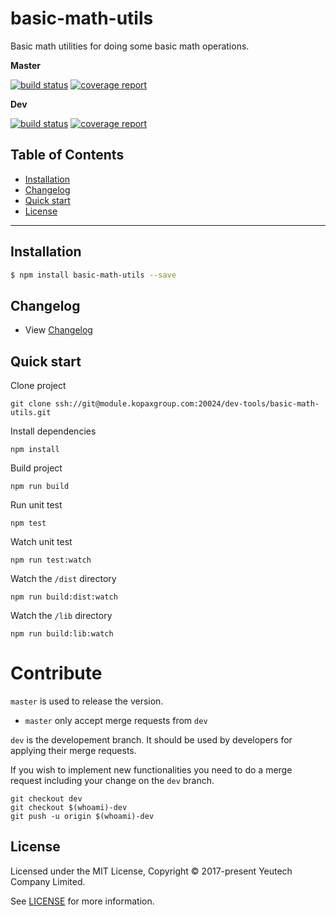 # basic-math-utils

Basic math utilities for doing some basic math operations.

**Master**

[![build status](https://module.kopaxgroup.com/dev-tools/basic-math-utils/badges/master/build.svg)](https://module.kopaxgroup.com/dev-tools/basic-math-utils/commits/master)
[![coverage report](https://module.kopaxgroup.com/dev-tools/basic-math-utils/badges/master/coverage.svg)](https://module.kopaxgroup.com/dev-tools/basic-math-utils/commits/master)

**Dev**

[![build status](https://module.kopaxgroup.com/dev-tools/basic-math-utils/badges/dev/build.svg)](https://module.kopaxgroup.com/dev-tools/basic-math-utils/commits/dev)
[![coverage report](https://module.kopaxgroup.com/dev-tools/basic-math-utils/badges/dev/coverage.svg)](https://module.kopaxgroup.com/dev-tools/basic-math-utils/commits/dev)

## Table of Contents

  - [Installation](#installation)
  - [Changelog](#changelog)
  - [Quick start](#quick-start)
  - [License](#license)

---

## Installation

```bash
$ npm install basic-math-utils --save
```

## Changelog

  - View [Changelog](CHANGELOG.md)

## Quick start

Clone project

    git clone ssh://git@module.kopaxgroup.com:20024/dev-tools/basic-math-utils.git

Install dependencies

    npm install

Build project

    npm run build
    
Run unit test
     
    npm test
    
Watch unit test
     
    npm run test:watch

Watch the `/dist` directory

    npm run build:dist:watch

Watch the `/lib` directory

    npm run build:lib:watch

# Contribute

`master` is used to release the version. 

- `master` only accept merge requests from `dev`

`dev` is the developement branch. It should be used by developers for applying their merge requests.

If you wish to implement new functionalities you need to do a merge request including your change on the `dev` branch.

    git checkout dev
    git checkout $(whoami)-dev
    git push -u origin $(whoami)-dev 

## License

Licensed under the MIT License, Copyright © 2017-present Yeutech Company Limited.

See [LICENSE](LICENSE.md) for more information.
